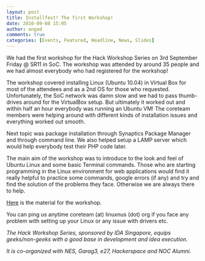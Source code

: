 ```yaml
---
layout: post
title: Installfest! The first Workshop!
date: 2010-09-08 15:05
author: angad
comments: true
categories: [Events, Featured, Headline, News, Slides]
---
```

We had the first workshop for the Hack Workshop Series on 3rd September Friday @ SR11 in SoC. The workshop was attended by around 35 people and we had almost everybody who had registered for the workshop!

The workshop covered installing Linux (Ubuntu 10.04) in Virtual Box for most of the attendees and as a 2nd OS for those who requested. Unfortunately, the SoC network was damn slow and we had to pass thumb-drives around for the VirtualBox setup. But ultimately it worked out and within half an hour everybody was running an Ubuntu VM! The coreteam members were helping around with different kinds of installation issues and everything worked out smooth.

Next topic was package installation through Synaptics Package Manager and through command line. We also helped setup a LAMP server which would help everybody test their PHP code later.

The main aim of the workshop was to introduce to the look and feel of Ubuntu Linux and some basic Terminal commands. Those who are starting programming in the Linux environment for web applications would find it really helpful to practice some commands, google errors (if any) and try and find the solution of the problems they face. Otherwise we are always there to help.

<a href="http://hack.linuxnus.org/files/Workshop_1.pdf">Here</a> is the material for the workshop.

You can ping us anytime coreteam (at) linuxnus (dot) org if you face any problem with setting up your Linux or any issue with drivers etc.

<em>The Hack Workshop Series, sponsored by IDA Singapore, equips geeks/non-geeks with a good base in development and idea execution.

It is co-organized with NES, Garag3, e27, Hackerspace and NOC Alumni.</em>
